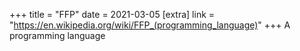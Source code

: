 +++
title = "FFP"
date = 2021-03-05
[extra]
link = "https://en.wikipedia.org/wiki/FFP_(programming_language)"
+++
A programming language

